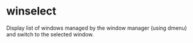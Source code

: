winselect
=========

Display list of windows managed by the window manager (using dmenu) and switch to the selected window.
